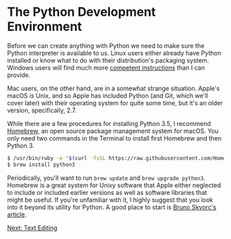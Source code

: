 The Python Development Environment
==================================

Before we can create anything with Python we need to make sure the Python interpreter is available to us. Linux users either already have Python installed or know what to do with their distribution's packaging system. Windows users will find much more [competent instructions][1] than I can provide.

Mac users, on the other hand, are in a somewhat strange situation. Apple's macOS *is* Unix, and so Apple has included Python (and Git, which we'll cover later) with their operating system for quite some time, but it's an older version, specifically, 2.7.

While there are a few procedures for installing Python 3.5, I recommend [Homebrew][2], an open source package management system for macOS. You only need two commands in the Terminal to install first Homebrew and then Python 3.

```bash
$ /usr/bin/ruby -e "$(curl -fsSL https://raw.githubusercontent.com/Homebrew/install/master/install)"
$ brew install python3
```

Periodically, you'll want to run `brew update` and `brew upgrade python3`. Homebrew is a great system for Unixy software that Apple either neglected to include or included earlier versions as well as software libraries that might be useful. If you're unfamiliar with it, I highly suggest that you look into it beyond its utility for Python. A good place to start is [Bruno Skvorc's][3] [article][4].

[Next: Text Editing][5]

[1]: http://www.diveintopython3.net/installing-python.html#windows 'Installing Python on Windows'
[2]: http://brew.sh/ 'Homebrew'
[3]: http://tutsplus.com/authors/bruno-skvorc 'Bruno Skvorc'
[4]: http://computers.tutsplus.com/tutorials/homebrew-demystified-os-xs-ultimate-package-manager--mac-44884 'Homebrew Demystified'
[5]: ch_03_text_editing.md 'Chapter 3: Text Editing'
